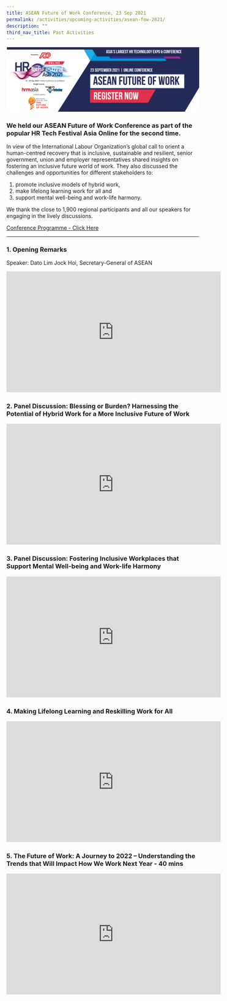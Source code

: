```yaml
---
title: ASEAN Future of Work Conference, 23 Sep 2021
permalink: /activities/upcoming-activities/asean-fow-2021/
description: ""
third_nav_title: Past Activities
---
```






![](/images/asean%20fow%202021%20conference%20banner.png)

### We held our ASEAN Future of Work Conference as part of the popular HR Tech Festival Asia Online for the second time. 

In view of the International Labour Organization’s global call to orient a human-centred recovery that is inclusive, sustainable and resilient, senior government, union and employer representatives shared insights on fostering an inclusive future world of work. They also discussed the challenges and opportunities for different stakeholders to:
1. promote inclusive models of hybrid work, 
2. make lifelong learning work for all and 
3. support mental well-being and work-life harmony. 

We thank the close to 1,900 regional participants and all our speakers for engaging in the lively discussions.

[Conference Programme - Click Here](/files/2021%20ASEAN%20FOW%20Conference%20-%20Provisional%20Programme%20(final).pdf)

---
### 1. Opening Remarks

Speaker: Dato Lim Jock Hoi, Secretary-General of ASEAN 

<div class="bp-youtube">
<iframe width="560" height="315" src="https://www.youtube.com/embed/NN4I8nWIFFU" title="YouTube video player" frameborder="0" allow="accelerometer; autoplay; clipboard-write; encrypted-media; gyroscope; picture-in-picture" allowfullscreen></iframe>
</div>

### 2. Panel Discussion: Blessing or Burden? Harnessing the Potential of Hybrid Work for a More Inclusive Future of Work 

<div class="bp-youtube">
<iframe width="560" height="315" src="https://www.youtube.com/embed/rTVkUAfYTo0" title="YouTube video player" frameborder="0" allow="accelerometer; autoplay; clipboard-write; encrypted-media; gyroscope; picture-in-picture" allowfullscreen></iframe>
</div>

### 3. Panel Discussion: Fostering Inclusive Workplaces that Support Mental Well-being and Work-life Harmony 

<div class="bp-youtube">
<iframe width="560" height="315" src="https://www.youtube.com/embed/Nw3qCH-GdmM" title="YouTube video player" frameborder="0" allow="accelerometer; autoplay; clipboard-write; encrypted-media; gyroscope; picture-in-picture" allowfullscreen></iframe>
</div>

### 4. Making Lifelong Learning and Reskilling Work for All 

<div class="bp-youtube">
<iframe width="560" height="315" src="https://www.youtube.com/embed/hXs23hjxLLE" title="YouTube video player" frameborder="0" allow="accelerometer; autoplay; clipboard-write; encrypted-media; gyroscope; picture-in-picture" allowfullscreen></iframe>
</div>

### 5. The Future of Work: A Journey to 2022 – Understanding the Trends that Will Impact How We Work Next Year - 40 mins

<div class="bp-youtube">
<iframe width="560" height="315" src="https://www.youtube.com/embed/nMZGlyJvwrA" title="YouTube video player" frameborder="0" allow="accelerometer; autoplay; clipboard-write; encrypted-media; gyroscope; picture-in-picture" allowfullscreen></iframe>
</div>